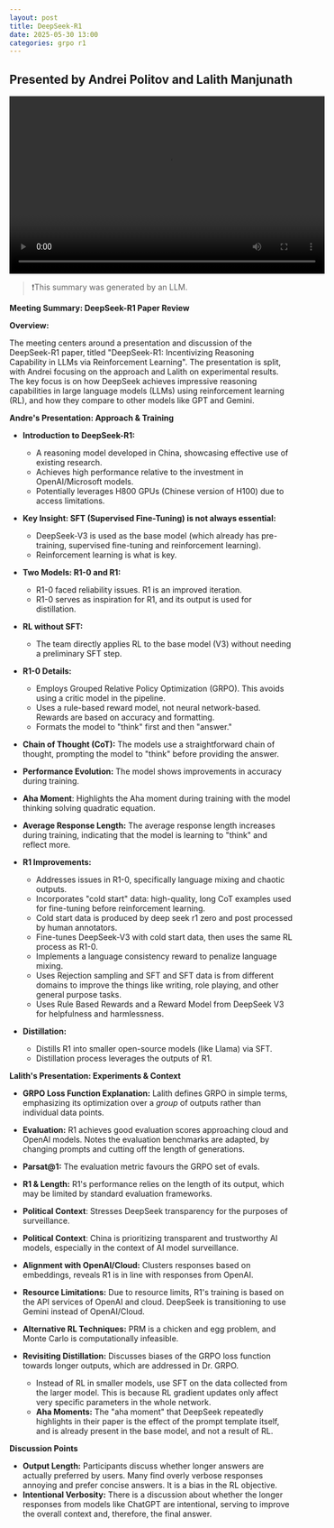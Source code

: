 ```yaml
---
layout: post
title: DeepSeek-R1
date: 2025-05-30 13:00
categories: grpo r1
---
```



## Presented by Andrei Politov and Lalith Manjunath

<video width="560" height="315" controls>
  <source src="https://cloud.scadsai.uni-leipzig.de/remote.php/webdav/dd-scads-ml-reading-group/Videos/ml-reading-group-R1-30-05-25.mp4" type="video/mp4">
  Your browser does not support the video tag.
</video>

> ❗This summary was generated by an LLM.

**Meeting Summary: DeepSeek-R1 Paper Review**

**Overview:**

The meeting centers around a presentation and discussion of the DeepSeek-R1 paper, titled "DeepSeek-R1: Incentivizing Reasoning Capability in LLMs via Reinforcement Learning". The presentation is split, with Andrei focusing on the approach and Lalith on experimental results. The key focus is on how DeepSeek achieves impressive reasoning capabilities in large language models (LLMs) using reinforcement learning (RL), and how they compare to other models like GPT and Gemini.

**Andre\'s Presentation: Approach & Training**
*   **Introduction to DeepSeek-R1:**
    *   A reasoning model developed in China, showcasing effective use of existing research.
    *   Achieves high performance relative to the investment in OpenAI/Microsoft models.
    *   Potentially leverages H800 GPUs (Chinese version of H100) due to access limitations.

*   **Key Insight: SFT (Supervised Fine-Tuning) is not always essential:**
    *   DeepSeek-V3 is used as the base model (which already has pre-training, supervised fine-tuning and reinforcement learning).
    *   Reinforcement learning is what is key.

*   **Two Models: R1-0 and R1:**
    *   R1-0 faced reliability issues. R1 is an improved iteration.
    *   R1-0 serves as inspiration for R1, and its output is used for distillation.

*   **RL without SFT:**
    *   The team directly applies RL to the base model (V3) without needing a preliminary SFT step.

*   **R1-0 Details:**
    *   Employs Grouped Relative Policy Optimization (GRPO). This avoids using a critic model in the pipeline.
    *   Uses a rule-based reward model, not neural network-based. Rewards are based on accuracy and formatting.
    *   Formats the model to "think" first and then "answer."

*   **Chain of Thought (CoT):** The models use a straightforward chain of thought, prompting the model to "think" before providing the answer.

*   **Performance Evolution:** The model shows improvements in accuracy during training.

*   **Aha Moment**: Highlights the Aha moment during training with the model thinking solving quadratic equation.

*   **Average Response Length:** The average response length increases during training, indicating that the model is learning to "think" and reflect more.

*   **R1 Improvements:**
    *   Addresses issues in R1-0, specifically language mixing and chaotic outputs.
    *   Incorporates "cold start" data: high-quality, long CoT examples used for fine-tuning before reinforcement learning.
    *   Cold start data is produced by deep seek r1 zero and post processed by human annotators.
    *   Fine-tunes DeepSeek-V3 with cold start data, then uses the same RL process as R1-0.
    *   Implements a language consistency reward to penalize language mixing.
    *   Uses Rejection sampling and SFT and SFT data is from different domains to improve the things like writing, role playing, and other general purpose tasks.
    *   Uses Rule Based Rewards and a Reward Model from DeepSeek V3 for helpfulness and harmlessness.
    
*   **Distillation:**
    *   Distills R1 into smaller open-source models (like Llama) via SFT.
    *   Distillation process leverages the outputs of R1.

**Lalith\'s Presentation: Experiments & Context**

*   **GRPO Loss Function Explanation:** 
    Lalith defines GRPO in simple terms, emphasizing its optimization over a *group* of outputs rather than individual data points.

*   **Evaluation:** R1 achieves good evaluation scores approaching cloud and OpenAI models. Notes the evaluation benchmarks are adapted, by changing prompts and cutting off the length of generations.

*   **Parsat@1:** The evaluation metric favours the GRPO set of evals.

*   **R1 & Length:** R1\'s performance relies on the length of its output, which may be limited by standard evaluation frameworks.

*   **Political Context**: Stresses DeepSeek transparency for the purposes of surveillance.

*   **Political Context**: China is prioritizing transparent and trustworthy AI models, especially in the context of AI model surveillance.

*   **Alignment with OpenAI/Cloud:** Clusters responses based on embeddings, reveals R1 is in line with responses from OpenAI.

*   **Resource Limitations:** Due to resource limits, R1\'s training is based on the API services of OpenAI and cloud. DeepSeek is transitioning to use Gemini instead of OpenAI/Cloud.

*   **Alternative RL Techniques:** PRM is a chicken and egg problem, and Monte Carlo is computationally infeasible.

*   **Revisiting Distillation:** Discusses biases of the GRPO loss function towards longer outputs, which are addressed in Dr. GRPO.
    *   Instead of RL in smaller models, use SFT on the data collected from the larger model. This is because RL gradient updates only affect very specific parameters in the whole network.
    *   **Aha Moments:** The "aha moment" that DeepSeek repeatedly highlights in their paper is the effect of the prompt template itself, and is already present in the base model, and not a result of RL.
        
**Discussion Points**
*   **Output Length:**  Participants discuss whether longer answers are actually preferred by users. Many find overly verbose responses annoying and prefer concise answers. It is a bias in the RL objective.
*   **Intentional Verbosity:** There is a discussion about whether the longer responses from models like ChatGPT are intentional, serving to improve the overall context and, therefore, the final answer.
